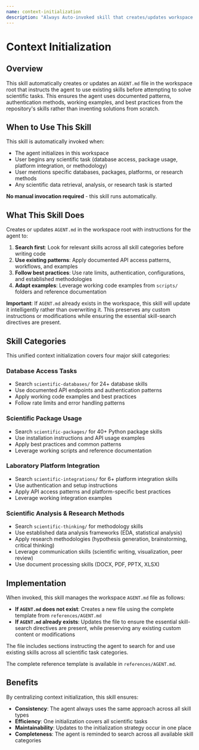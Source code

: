```yaml
---
name: context-initialization
description: "Always Auto-invoked skill that creates/updates workspace AGENT.md to instruct the agent to always search for existing skills before attempting any scientific task."
---
```


# Context Initialization

## Overview

This skill automatically creates or updates an `AGENT.md` file in the workspace root that instructs the agent to use existing skills before attempting to solve scientific tasks. This ensures the agent uses documented patterns, authentication methods, working examples, and best practices from the repository's skills rather than inventing solutions from scratch.

## When to Use This Skill

This skill is automatically invoked when:
- The agent initializes in this workspace
- User begins any scientific task (database access, package usage, platform integration, or methodology)
- User mentions specific databases, packages, platforms, or research methods
- Any scientific data retrieval, analysis, or research task is started

**No manual invocation required** - this skill runs automatically.

## What This Skill Does

Creates or updates `AGENT.md` in the workspace root with instructions for the agent to:

1. **Search first**: Look for relevant skills across all skill categories before writing code
2. **Use existing patterns**: Apply documented API access patterns, workflows, and examples
3. **Follow best practices**: Use rate limits, authentication, configurations, and established methodologies
4. **Adapt examples**: Leverage working code examples from `scripts/` folders and reference documentation

**Important**: If `AGENT.md` already exists in the workspace, this skill will update it intelligently rather than overwriting it. This preserves any custom instructions or modifications while ensuring the essential skill-search directives are present.

## Skill Categories

This unified context initialization covers four major skill categories:

### Database Access Tasks
- Search `scientific-databases/` for 24+ database skills
- Use documented API endpoints and authentication patterns
- Apply working code examples and best practices
- Follow rate limits and error handling patterns

### Scientific Package Usage
- Search `scientific-packages/` for 40+ Python package skills
- Use installation instructions and API usage examples
- Apply best practices and common patterns
- Leverage working scripts and reference documentation

### Laboratory Platform Integration
- Search `scientific-integrations/` for 6+ platform integration skills
- Use authentication and setup instructions
- Apply API access patterns and platform-specific best practices
- Leverage working integration examples

### Scientific Analysis & Research Methods
- Search `scientific-thinking/` for methodology skills
- Use established data analysis frameworks (EDA, statistical analysis)
- Apply research methodologies (hypothesis generation, brainstorming, critical thinking)
- Leverage communication skills (scientific writing, visualization, peer review)
- Use document processing skills (DOCX, PDF, PPTX, XLSX)

## Implementation

When invoked, this skill manages the workspace `AGENT.md` file as follows:

- **If `AGENT.md` does not exist**: Creates a new file using the complete template from `references/AGENT.md`
- **If `AGENT.md` already exists**: Updates the file to ensure the essential skill-search directives are present, while preserving any existing custom content or modifications

The file includes sections instructing the agent to search for and use existing skills across all scientific task categories.

The complete reference template is available in `references/AGENT.md`.

## Benefits

By centralizing context initialization, this skill ensures:
- **Consistency**: The agent always uses the same approach across all skill types
- **Efficiency**: One initialization covers all scientific tasks
- **Maintainability**: Updates to the initialization strategy occur in one place
- **Completeness**: The agent is reminded to search across all available skill categories

